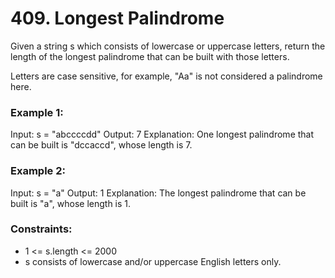 # 409. Longest Palindrome

Given a string s which consists of lowercase or uppercase letters, return the length of the longest palindrome that can be built with those letters.

Letters are case sensitive, for example, "Aa" is not considered a palindrome here.

### Example 1:
Input: s = "abccccdd"
Output: 7
Explanation: One longest palindrome that can be built is "dccaccd", whose length is 7.

### Example 2:
Input: s = "a"
Output: 1
Explanation: The longest palindrome that can be built is "a", whose length is 1.
 
### Constraints:
- 1 <= s.length <= 2000
- s consists of lowercase and/or uppercase English letters only.
